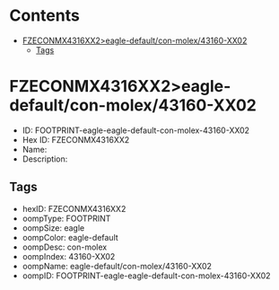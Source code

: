 



Contents
========

* [FZECONMX4316XX2>eagle-default/con-molex/43160-XX02](#fzeconmx4316xx2eagle-defaultcon-molex43160-xx02)
	* [Tags](#tags)

# FZECONMX4316XX2>eagle-default/con-molex/43160-XX02

- ID: FOOTPRINT-eagle-eagle-default-con-molex-43160-XX02
- Hex ID: FZECONMX4316XX2
- Name: 
- Description: 

## Tags

- hexID: FZECONMX4316XX2
- oompType: FOOTPRINT
- oompSize: eagle
- oompColor: eagle-default
- oompDesc: con-molex
- oompIndex: 43160-XX02
- oompName: eagle-default/con-molex/43160-XX02
- oompID: FOOTPRINT-eagle-eagle-default-con-molex-43160-XX02
